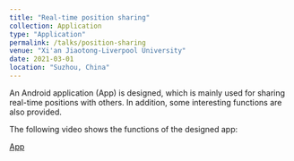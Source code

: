 ```yaml
---
title: "Real-time position sharing"
collection: Application
type: "Application"
permalink: /talks/position-sharing
venue: "Xi'an Jiaotong-Liverpool University"
date: 2021-03-01
location: "Suzhou, China"
---
```


An Android application (App) is designed, which is mainly used for sharing real-time positions with others. In addition, some interesting functions are also provided.

The following video shows the functions of the designed app:

[App](https://drive.google.com/file/d/1YWiFQCBPi4qLiThqvDnecJnMT1Mq4wmi/view?usp=sharing)

